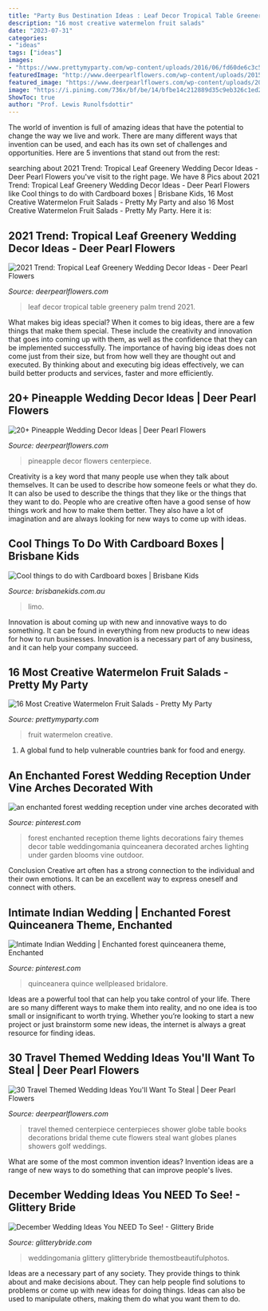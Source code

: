 ```yaml
---
title: "Party Bus Destination Ideas : Leaf Decor Tropical Table Greenery Palm Trend 2021"
description: "16 most creative watermelon fruit salads"
date: "2023-07-31"
categories:
- "ideas"
tags: ["ideas"]
images:
- "https://www.prettymyparty.com/wp-content/uploads/2016/06/fd60de6c3c5bdd267a87f3fd987f88b7.jpg"
featuredImage: "http://www.deerpearlflowers.com/wp-content/uploads/2015/04/cute-centerpiece-with-books-globes-and-planes.jpg"
featured_image: "https://www.deerpearlflowers.com/wp-content/uploads/2016/12/palm-leaf-wedding-table-runner.jpg"
image: "https://i.pinimg.com/736x/bf/be/14/bfbe14c212889d35c9eb326c1ed2295e.jpg"
ShowToc: true
author: "Prof. Lewis Runolfsdottir"
---
```



The world of invention is full of amazing ideas that have the potential to change the way we live and work. There are many different ways that invention can be used, and each has its own set of challenges and opportunities. Here are 5 inventions that stand out from the rest:

	

		
searching about 2021 Trend: Tropical Leaf Greenery Wedding Decor Ideas - Deer Pearl Flowers you've visit to the right page. We have 8 Pics about 2021 Trend: Tropical Leaf Greenery Wedding Decor Ideas - Deer Pearl Flowers like Cool things to do with Cardboard boxes | Brisbane Kids, 16 Most Creative Watermelon Fruit Salads - Pretty My Party and also 16 Most Creative Watermelon Fruit Salads - Pretty My Party. Here it is:
		
    
## 2021 Trend: Tropical Leaf Greenery Wedding Decor Ideas - Deer Pearl Flowers

<img loading=lazy src="https://www.deerpearlflowers.com/wp-content/uploads/2016/12/palm-leaf-wedding-table-runner.jpg" onerror="this.onerror=null;this.src='https://tse1.mm.bing.net/th?id=OIP.7m7Tr1JBputOFl2u3jca9AHaLF&amp;pid=15.1';" alt="2021 Trend: Tropical Leaf Greenery Wedding Decor Ideas - Deer Pearl Flowers">

_Source: deerpearlflowers.com_

>leaf decor tropical table greenery palm trend 2021. 

	

What makes big ideas special?
When it comes to big ideas, there are a few things that make them special. These include the creativity and innovation that goes into coming up with them, as well as the confidence that they can be implemented successfully. The importance of having big ideas does not come just from their size, but from how well they are thought out and executed. By thinking about and executing big ideas effectively, we can build better products and services, faster and more efficiently.

    
## 20+ Pineapple Wedding Decor Ideas | Deer Pearl Flowers

<img loading=lazy src="http://www.deerpearlflowers.com/wp-content/uploads/2015/07/pineapples-to-hold-centerpiece-flowers.jpg" onerror="this.onerror=null;this.src='https://tse3.mm.bing.net/th?id=OIP.o8FARRP7-6EPi426Bp-LvQHaLH&amp;pid=15.1';" alt="20+ Pineapple Wedding Decor Ideas | Deer Pearl Flowers">

_Source: deerpearlflowers.com_

>pineapple decor flowers centerpiece. 

	

Creativity is a key word that many people use when they talk about themselves. It can be used to describe how someone feels or what they do. It can also be used to describe the things that they like or the things that they want to do. People who are creative often have a good sense of how things work and how to make them better. They also have a lot of imagination and are always looking for new ways to come up with ideas.

    
## Cool Things To Do With Cardboard Boxes | Brisbane Kids

<img loading=lazy src="https://brisbanekids.com.au/wp-content/uploads/2013/06/image-703x937.jpeg" onerror="this.onerror=null;this.src='https://tse2.mm.bing.net/th?id=OIP.9yMyV8xPChvXif1a_yL3aQHaJ3&amp;pid=15.1';" alt="Cool things to do with Cardboard boxes | Brisbane Kids">

_Source: brisbanekids.com.au_

>limo. 

	

Innovation is about coming up with new and innovative ways to do something. It can be found in everything from new products to new ideas for how to run businesses. Innovation is a necessary part of any business, and it can help your company succeed.

    
## 16 Most Creative Watermelon Fruit Salads - Pretty My Party

<img loading=lazy src="https://www.prettymyparty.com/wp-content/uploads/2016/06/fd60de6c3c5bdd267a87f3fd987f88b7.jpg" onerror="this.onerror=null;this.src='https://tse1.mm.bing.net/th?id=OIP.MmWDvytd43kcDXbc3jEvsAHaJ4&amp;pid=15.1';" alt="16 Most Creative Watermelon Fruit Salads - Pretty My Party">

_Source: prettymyparty.com_

>fruit watermelon creative. 

	

1. A global fund to help vulnerable countries bank for food and energy.

    
## An Enchanted Forest Wedding Reception Under Vine Arches Decorated With

<img loading=lazy src="https://i.pinimg.com/736x/bf/be/14/bfbe14c212889d35c9eb326c1ed2295e.jpg" onerror="this.onerror=null;this.src='https://tse2.mm.bing.net/th?id=OIP.R9v9FrqtXwznMGT0h_4VtgHaLG&amp;pid=15.1';" alt="an enchanted forest wedding reception under vine arches decorated with">

_Source: pinterest.com_

>forest enchanted reception theme lights decorations fairy themes decor table weddingomania quinceanera decorated arches lighting under garden blooms vine outdoor. 

	

Conclusion
Creative art often has a strong connection to the individual and their own emotions. It can be an excellent way to express oneself and connect with others.

    
## Intimate Indian Wedding | Enchanted Forest Quinceanera Theme, Enchanted

<img loading=lazy src="https://i.pinimg.com/736x/d5/20/02/d520028950e8f3a683efcfd4186d2acb--table-names-corporate-events.jpg" onerror="this.onerror=null;this.src='https://tse3.mm.bing.net/th?id=OIP.7E4IboPbiYYvQp4Coxb89gHaLH&amp;pid=15.1';" alt="Intimate Indian Wedding | Enchanted forest quinceanera theme, Enchanted">

_Source: pinterest.com_

>quinceanera quince wellpleased bridalore. 

	

Ideas are a powerful tool that can help you take control of your life. There are so many different ways to make them into reality, and no one idea is too small or insignificant to worth trying. Whether you’re looking to start a new project or just brainstorm some new ideas, the internet is always a great resource for finding ideas.

    
## 30 Travel Themed Wedding Ideas You&#039;ll Want To Steal | Deer Pearl Flowers

<img loading=lazy src="http://www.deerpearlflowers.com/wp-content/uploads/2015/04/cute-centerpiece-with-books-globes-and-planes.jpg" onerror="this.onerror=null;this.src='https://tse2.mm.bing.net/th?id=OIP.QoFEq_QljfrftPa5DBhNNQHaLC&amp;pid=15.1';" alt="30 Travel Themed Wedding Ideas You&#039;ll Want To Steal | Deer Pearl Flowers">

_Source: deerpearlflowers.com_

>travel themed centerpiece centerpieces shower globe table books decorations bridal theme cute flowers steal want globes planes showers golf weddings. 

	

What are some of the most common invention ideas?
Invention ideas are a range of new ways to do something that can improve people's lives.

    
## December Wedding Ideas You NEED To See! - Glittery Bride

<img loading=lazy src="https://glitterybride.com/wp-content/uploads/2017/11/Gorski_Gorski_SimplyKStudios_GregLisaSneakPeek22_big.jpg" onerror="this.onerror=null;this.src='https://tse3.mm.bing.net/th?id=OIP.96xERe1nbeg-XE_xspVdogHaLH&amp;pid=15.1';" alt="December Wedding Ideas You NEED To See! - Glittery Bride">

_Source: glitterybride.com_

>weddingomania glittery glitterybride themostbeautifulphotos. 

	

Ideas are a necessary part of any society. They provide things to think about and make decisions about. They can help people find solutions to problems or come up with new ideas for doing things. Ideas can also be used to manipulate others, making them do what you want them to do.

